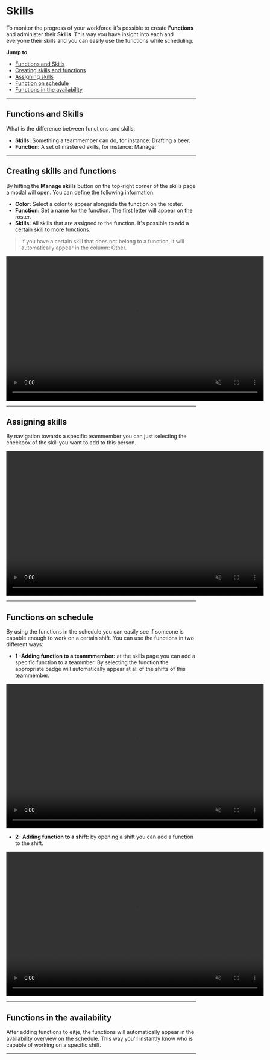 # Skills

To monitor the progress of your workforce it's possible to create **Functions** and administer their **Skills**. This way you have insight into each and everyone their skills and you can easily use the functions while scheduling.

**Jump to**
* [Functions and Skills](/en/vaardigheden?id=functions-and-skills)
* [Creating skills and functions](/en/vaardigheden?id=creating-skills-and-functions)
* [Assigning skills](/en/vaardigheden?id=assigning-skills)
* [Function on schedule](/en/vaardigheden?id=function-on-schedule)
* [Functions in the availability](/en/vaardigheden?id=functions-in-the-availability)


---


## Functions and Skills
What is the difference between functions and skills:

* **Skills:** Something a teammember can do, for instance: Drafting a beer.
* **Function:** A set of mastered skills, for instance: Manager


---

## Creating skills and functions

By hitting the **Manage skills** button on the top-right corner of the skills page a modal will open. You can define the following information:

* **Color:** Select a color to appear alongside the function on the roster.
* **Function:** Set a name for the function. The first letter will appear on the roster.
* **Skills:** All skills that are assigned to the function. It's possible to add a certain skill to more functions.

> If you have a certain skill that does not belong to a function, it will automatically appear in the column: Other.

<video controls
       muted 
       src="/assets/aanmakenVaardigheid.mov"
       width="683"
       height="384">
</video> 


---

## Assigning skills

By navigation towards a specific teammember you can just selecting the checkbox of the skill you want to add to this person.

<video controls
       muted 
       src="/assets/toekennenVaardigheid.mov"
       width="683"
       height="384">
</video> 


---

## Functions on schedule

By using the functions in the schedule you can easily see if someone is capable enough to work on a certain shift. You can use the functions in two different ways:

* **1 -Adding function to a teammmember:** at the skills page you can add a specific function to a teammber. By selecting the function the appropriate badge will automatically appear at all of the shifts of this teammember.

<video controls
       muted 
       src="/assets/functiePlanning2.mov"
       width="683"
       height="384">
</video> 


* **2- Adding function to a shift:** by opening a shift you can add a function to the shift. 

<video controls
       muted 
       src="/assets/functiePlanning1.mov"
       width="683"
       height="384">
</video> 


---


## Functions in the availability

After adding functions to eitje, the functions will automatically appear in the availability overview on the schedule. This way you'll instantly know who is capable of working on a specific shift.

---